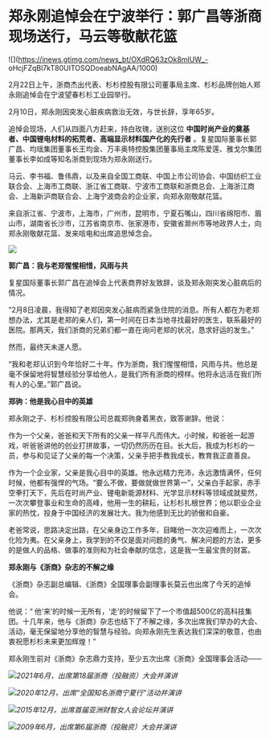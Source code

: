 # 郑永刚追悼会在宁波举行：郭广昌等浙商现场送行，马云等敬献花篮

![](https://inews.gtimg.com/news_bt/OXdRQ63zOk8mIUW_-
oHcjFZqBl7kT80UITOSQDoeabNAgAA/1000)

2月22日上午，浙商杰出代表、杉杉控股有限公司董事局主席、杉杉品牌创始人郑永刚追悼会在宁波望春杉杉工业园举行。

2月10日，郑永刚因突发心脏疾病救治无效，与世长辞，享年65岁。

追悼会现场，人们从四面八方赶来，持白玫瑰，送别这位 **中国时尚产业的奠基者、中国锂电材料的拓荒者、高端显示材料国产化的先行者**
。复星国际董事长郭广昌、均瑶集团董事长王均金、万丰奥特控股集团董事局主席陈爱莲、雅戈尔集团董事长李如成等知名浙商到现场为郑永刚送行。

马云、李书福、鲁伟鼎，以及来自全国工商联、中国上市公司协会、中国纺织工业联合会、上海市工商联、浙江省工商联、宁波市工商联和浙商总会、上海浙江商会、上海新沪商联合会、上海宁波商会的企业家，向郑永刚敬献花篮。

来自浙江省、宁波市，上海市，广州市，昆明市，宁夏石嘴山，四川省绵阳市、眉山市，湖南省长沙市，江苏省南京市、张家港市，安徽省滁州市等地政界人士，向郑永刚敬献花篮、发来唁电和出席追思悼念会。

![](https://inews.gtimg.com/news_bt/Odc45Z_YsK3sg0USRF0DOH7d35wo5XAwN92P-m6_2IuM4AA/1000)

**郭广昌：我与老郑惺惺相惜，风雨与共**

复星国际董事长郭广昌在追悼会上代表商界好友致辞，谈及郑永刚突发心脏病后的情况。

“2月8日凌晨，我得知了老郑因突发心脏病而紧急住院的消息。所有人都在为老郑想办法，尤其是老郑的亲人们，第一时间在日本当地寻找最好的医生，联系最好的医院。那两天，我们浙商的兄弟们都一直在询问老郑的状况，恳求好运的发生。”

然而，最终天未遂人愿。

“我和老郑认识到今年恰好二十年。作为浙商，我们惺惺相惜，风雨与共。他总是毫不保留地将智慧经验分享给他人，是我们所有浙商的榜样。他将永远活在我们所有人的心里。”郭广昌说。

**郑驹：他是我心目中的英雄**

郑永刚之子、杉杉控股有限公司总裁郑驹身着黑衣，致答谢辞。他说：

作为一个父亲，爸爸和天下所有的父亲一样平凡而伟大。小时候，和爸爸一起游戏，听爸爸讲他的创业打拼故事，一切仍然历历在目。长大后，我成为杉杉的一员，参与和见证了父亲的每一个决策，父亲手把手教我成长，教育我正直善良。

作为一个企业家，父亲是我心目中的英雄。他永远精力充沛，永远激情满怀，任何时候，他都有强悍的气场。“要么不做，要做就做世界第一”，父亲白手起家，赤手空拳打天下，先后在时尚产业、锂电新能源材料、光学显示材料等领域成就斐然，一次次攀登事业和生命的高峰，他用一生的耕耘，让杉杉扎根世界；他以职业企业家的热忱，投身于中国经济的发展壮大。我为他感到无比的骄傲和自豪。

老爸常说，思路决定出路，在父亲身边工作多年，目睹他一次次迎难而上，一次次化险为夷。在父亲身上，我学到的不仅是面对问题的勇气、解决问题的方法，更多的是做人的品格、做事的准则和为社会奉献的信念，这是我一生最宝贵的财富。

**郑永刚与《浙商》杂志的不解之缘**

《浙商》杂志副总编辑、《浙商》全国理事会副理事长莫云也出席了今天的追悼会。

他说：“
他‘来’的时候一无所有，‘走’的时候留下了一个市值超500亿的高科技集团。十几年来，他与《浙商》杂志也结下了不解之缘，多次出席我们举办的大会、活动，毫无保留地分享他的智慧与经验。向郑永刚先生表达我们深深的敬意，也由衷祝愿杉杉未来更加辉煌！”

郑永刚生前对《浙商》杂志鼎力支持，至少五次出席《浙商》全国理事会活动——

![](https://inews.gtimg.com/news_bt/OQebH_bT8DGVxDUZER8HhC0CpWRUUW55AGzx0zCD9cJq8AA/1000)_2021年6月，出席第18届浙商（投融资）大会并演讲_

![](https://inews.gtimg.com/news_bt/Oy_9uj1KGidSOAhz8TUj9uFdE9cc68QGBVYox79mhUxfUAA/1000)_2020年12月，出席“全国知名浙商宁夏行”活动并演讲_

![](https://inews.gtimg.com/news_bt/OD0npFCv8WxxeyJG7YqHWQzHQqLl0ri6psYHgE2TzGwB4AA/1000)_2015年12月，出席首届亚洲财智女人会论坛并演讲_

![](https://inews.gtimg.com/news_bt/OhKI4Il_TDLNaEc9XaBU8yVzfbmWerKKXrLwy2h33v3MsAA/1000)_2009年6月，出席第6届浙商（投融资）大会并演讲_

